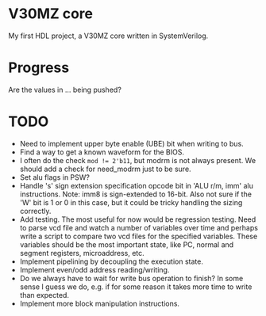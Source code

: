 # V30MZ core

My first HDL project, a V30MZ core written in SystemVerilog.

# Progress

Are the values in ... being pushed?

# TODO

* Need to implement upper byte enable (UBE) bit when writing to bus.
* Find a way to get a known waveform for the BIOS.
* I often do the check `mod != 2'b11`, but modrm is not always present. We should add a check for need_modrm just to be sure.
* Set alu flags in PSW?
* Handle 's' sign extension specification opcode bit in 'ALU r/m, imm' alu instructions. Note: imm8 is sign-extended to 16-bit. Also not sure if the 'W' bit is 1 or 0 in this case, but it could be tricky handling the sizing correctly.
* Add testing. The most useful for now would be regression testing. Need to parse vcd file and watch a number of variables over time and perhaps write a script to compare two vcd files for the specified variables. These variables should be the most important state, like PC, normal and segment registers, microaddress, etc.
* Implement pipelining by decoupling the execution state.
* Implement even/odd address reading/writing.
* Do we always have to wait for write bus operation to finish? In some sense I guess we do, e.g. if for some reason it takes more time to write than expected.
* Implement more block manipulation instructions.
